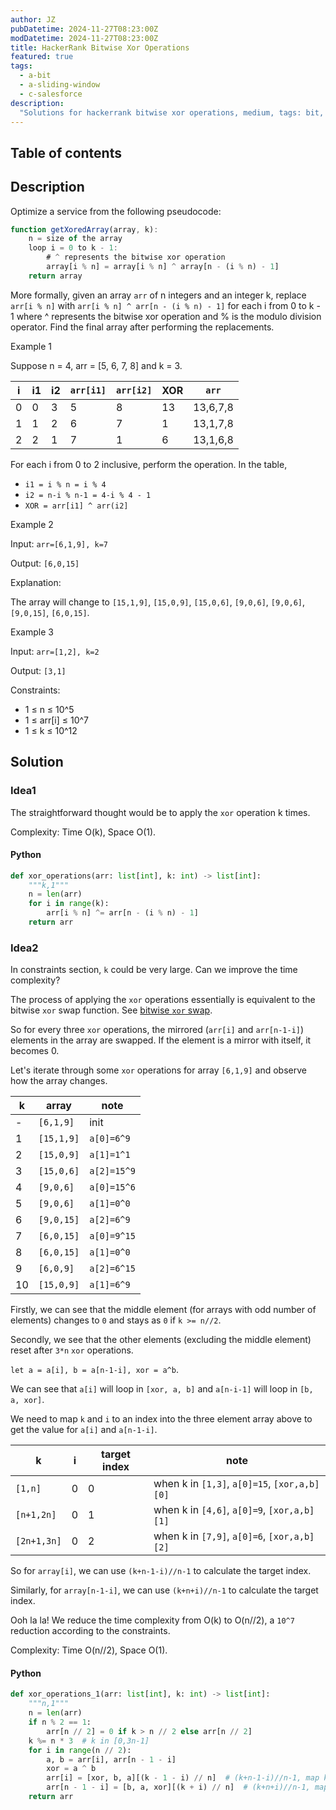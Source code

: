 ```yaml
---
author: JZ
pubDatetime: 2024-11-27T08:23:00Z
modDatetime: 2024-11-27T08:23:00Z
title: HackerRank Bitwise Xor Operations
featured: true
tags:
  - a-bit
  - a-sliding-window
  - c-salesforce
description:
  "Solutions for hackerrank bitwise xor operations, medium, tags: bit, companies: salesforce."
---
```


## Table of contents

## Description

Optimize a service from the following pseudocode:

```javascript
function getXoredArray(array, k):
    n = size of the array
    loop i = 0 to k - 1:
        # ^ represents the bitwise xor operation
        array[i % n] = array[i % n] ^ array[n - (i % n) - 1]
    return array
```

More formally, given an array `arr` of n integers and an integer k, replace `arr[i % n]` with `arr[i % n] ^ arr[n - (i % n) - 1]` for each i from 0 to k - 1 where ^ represents the bitwise xor operation and % is the modulo division operator. Find the final array after performing the replacements.

Example 1

Suppose n = 4, arr = [5, 6, 7, 8] and k = 3.

| i | i1 | i2 | `arr[i1]` | `arr[i2]` | XOR | `arr`    |
|---|----|----|-----------|-----------|-----|----------|
| 0 | 0  | 3  | 5         | 8         | 13  | 13,6,7,8 |
| 1 | 1  | 2  | 6         | 7         | 1   | 13,1,7,8 |
| 2 | 2  | 1  | 7         | 1         | 6   | 13,1,6,8 |

For each i from 0 to 2 inclusive, perform the operation. In the table,
- `i1 = i % n = i % 4`
- `i2 = n-i % n-1 = 4-i % 4 - 1`
- `XOR = arr[i1] ^ arr(i2]`

Example 2

Input: `arr=[6,1,9], k=7`

Output: `[6,0,15]`

Explanation:

The array will change to `[15,1,9]`, `[15,0,9]`, `[15,0,6]`, `[9,0,6]`, `[9,0,6]`, `[9,0,15]`, `[6,0,15]`.

Example 3

Input: `arr=[1,2], k=2`

Output: `[3,1]`


Constraints:

- 1 ≤ n ≤ 10^5
- 1 ≤ arr[i] ≤ 10^7
- 1 ≤ k ≤ 10^12

## Solution

### Idea1

The straightforward thought would be to apply the `xor` operation k times.

Complexity: Time O(k), Space O(1).

#### Python

```python
def xor_operations(arr: list[int], k: int) -> list[int]:
    """k,1"""
    n = len(arr)
    for i in range(k):
        arr[i % n] ^= arr[n - (i % n) - 1]
    return arr
```

### Idea2

In constraints section, `k` could be very large. Can we improve the time complexity?

The process of applying the `xor` operations essentially is equivalent to the bitwise `xor` swap function. See [bitwise `xor` swap](./bit-tricks/).

So for every three `xor` operations, the mirrored (`arr[i]` and `arr[n-1-i]`) elements in the array are swapped. If the element is a mirror with itself, it becomes 0.

Let's iterate through some `xor` operations for array `[6,1,9]` and observe how the array changes.

| k  | array      | note        |
|----|------------|-------------|
| -  | `[6,1,9]`  | init        |
| 1  | `[15,1,9]` | `a[0]=6^9`  |
| 2  | `[15,0,9]` | `a[1]=1^1`  |
| 3  | `[15,0,6]` | `a[2]=15^9` |
| 4  | `[9,0,6]`  | `a[0]=15^6` |
| 5  | `[9,0,6]`  | `a[1]=0^0`  |
| 6  | `[9,0,15]` | `a[2]=6^9`  |
| 7  | `[6,0,15]` | `a[0]=9^15` |
| 8  | `[6,0,15]` | `a[1]=0^0`  |
| 9  | `[6,0,9]`  | `a[2]=6^15` |
| 10 | `[15,0,9]` | `a[1]=6^9`  |

Firstly, we can see that the middle element (for arrays with odd number of elements) changes to `0` and stays as `0` if `k >= n//2`.

Secondly, we see that the other elements (excluding the middle element) reset after `3*n` `xor` operations.

`let a = a[i], b = a[n-1-i], xor = a^b`.

We can see that `a[i]` will loop in `[xor, a, b]` and `a[n-i-1]` will loop in `[b, a, xor]`.

We need to map `k` and `i` to an index into the three element array above to get the value for `a[i]` and `a[n-1-i]`.

| k           | i | target index | note                                         |
|-------------|---|--------------|----------------------------------------------|
| `[1,n]`     | 0 | 0            | when k in `[1,3]`, `a[0]=15`, `[xor,a,b][0]` |
| `[n+1,2n]`  | 0 | 1            | when k in `[4,6]`, `a[0]=9`, `[xor,a,b][1]`  |
| `[2n+1,3n]` | 0 | 2            | when k in `[7,9]`, `a[0]=6`, `[xor,a,b][2]`  |


So for `array[i]`, we can use `(k+n-1-i)//n-1` to calculate the target index.

Similarly, for `array[n-1-i]`, we can use `(k+n+i)//n-1` to calculate the target index.

Ooh la la! We reduce the time complexity from O(k) to O(n//2), a `10^7` reduction according to the constraints.

Complexity: Time O(n//2), Space O(1).

#### Python

```python
def xor_operations_1(arr: list[int], k: int) -> list[int]:
    """n,1"""
    n = len(arr)
    if n % 2 == 1:
        arr[n // 2] = 0 if k > n // 2 else arr[n // 2]
    k %= n * 3  # k in [0,3n-1]
    for i in range(n // 2):
        a, b = arr[i], arr[n - 1 - i]
        xor = a ^ b
        arr[i] = [xor, b, a][(k - 1 - i) // n]  # (k+n-1-i)//n-1, map k in [1,n]->0
        arr[n - 1 - i] = [b, a, xor][(k + i) // n]  # (k+n+i)//n-1, map k in [0,n-1]->0
    return arr
```
